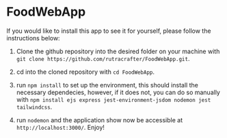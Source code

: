 # FoodWebApp

If you would like to install this app to see it for yourself, please follow the instructions below:

1) Clone the github repository into the desired folder on your machine with `git clone https://github.com/rutracrafter/FoodWebApp.git`.

2) cd into the cloned repository with `cd FoodWebApp`.

3) run `npm install` to set up the environment, this should install the necessary dependecies, however, if it does not, you can do so manually with `npm install ejs express jest-environment-jsdom nodemon jest tailwindcss`.

4) run `nodemon` and the application show now be accessible at `http://localhost:3000/`. Enjoy!